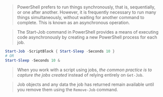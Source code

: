 >PowerShell prefers to run things synchronously, that is, sequentially, or one after another. However, it is frequently necessary to run many things simultaneously, without waiting for another command to complete. This is known as an asynchronous operation.

>The Start-Job command in PowerShell provides a means of executing code asynchronously by creating a new PowerShell process for each job.

```powershell
Start-Job -ScriptBlock { Start-Sleep -Seconds 10 }
# OR
Start-Sleep -Seconds 10 &
```

>When you work with a script using jobs, *the common practice is to capture the jobs created* instead of relying entirely on `Get-Job`.

>Job objects and any data the job has returned remain available until you remove them using the `Remove-Job` command.
